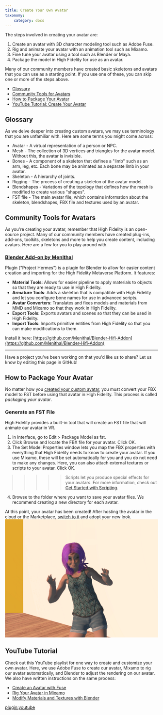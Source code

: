 ```yaml
---
title: Create Your Own Avatar
taxonomy:
    category: docs
---
```


The steps involved in creating your avatar are:

1. Create an avatar with 3D character modeling tool such as Adobe Fuse. 
2. Rig and animate your avatar with an animation tool such as Mixamo.
3. Fine tune your avatar using a tool such as Blender or Maya.
4. Package the model in High Fidelity for use as an avatar.

Many of our community members have created basic skeletons and avatars that you can use as a starting point. If you use one of these, you can skip one or more of the steps above. 

* [Glossary](#glossary)
* [Community Tools for Avatars](#community-tools-for-avatars)
* [How to Package Your Avatar](#how-to-package-your-avatar)
* [YouTube Tutorial: Create Your Avatar](#youtube-tutorial)

## Glossary

As we delve deeper into creating custom avatars, we may use terminology that you are unfamiliar with. Here are some terms you might come across:

* Avatar - A virtual representation of a person or NPC.
* Mesh - The collection of 3D vertices and triangles for the avatar model. Without this, the avatar is invisible.
* Bones - A component of a skeleton that defines a "limb" such as an arm, leg, etc. Each bone may be animated as a separate limb in your avatar.
* Skeleton - A hierarchy of joints.
* Rigging - The process of creating a skeleton of the avatar model.
* Blendshapes - Variations of the topology that defines how the mesh is modified to create various "shapes".
* FST file - The main avatar file, which contains information about the skeleton, blendshapes, FBX file and textures used by an avatar.


## Community Tools for Avatars
As you're creating your avatar, remember that High Fidelity is an open-source project. Many of our community members have created plug-ins, add-ons, toolkits, skeletons and more to help you create content, including avatars. Here are a few for you to play around with.

### [Blender Add-on by Menithal](https://github.com/Menithal/Blender-Hifi-Addon)

Plugin ("Project Hermes") is a plugin for Blender to allow for easier content creation and importing for the High Fidelity Metaverse Platform. It features: 

- **Material Tools**: Allows for easier pipeline to apply materials to objects so that they are ready to use in High Fidelity.
- **Armature Tools**: Adds a skeleton that is compatible with High Fidelity and let you configure bone names for use in advanced scripts.
- **Avatar Converters**: Translates and fixes models and materials from MMD and Mixamo so that they work in High Fidelity.
- **Export Tools**: Exports avatars and scenes so that they can be used in High Fidelity.
- **Import Tools**: Imports primitive entities from High Fidelity so that you can make modifications to them.

Install it here: [https://github.com/Menithal/Blender-Hifi-Addon](https://github.com/Menithal/Blender-Hifi-Addon)

---
Have a project you've been working on that you'd like us to share? Let us know by editing this page in GitHub! 

## How to Package Your Avatar

No matter how you [created your custom avatar](../), you must convert your FBX model to FST before using that avatar in High Fidelity. This process is called *packaging your avatar*.

### Generate an FST File
High Fidelity provides a built-in tool that will create an FST file that will animate our avatar in VR. 

1. In Interface, go to Edit > Package Model as fst.
2. Click Browse and locate the FBX file for your avatar. Click OK. 
3. The Set Model Properties window lets you map the FBX properties with everything that High Fidelity needs to know to create your avatar. If you use Mixamo, these will be set automatically for you and you do not need to make any changes. Here, you can also attach external textures or scripts to your avatar. Click OK.
>>>>>Scripts let you produce special effects for your avatars. For more information, check out [Get Started with Scripting](https://docs.highfidelity.com/learn-with-us/get-started-with-scripting).
4. Browse to the folder where you want to save your avatar files. We recommend creating a new directory for each avatar. 

At this point, your avatar has been created! After hosting the avatar in the cloud or the Marketplace, [switch to it](../change-avatar#use-your-own-custom-avatar) and adopt your new look. ![](imported-avatar.png)

## YouTube Tutorial

Check out this YouTube playlist for one way to create and customize your own avatar. Here, we use Adobe Fuse to create our avatar, Mixamo to rig our avatar automatically, and Blender to adjust the rendering on our avatar. We also have written instructions on the same process: 

* [Create an Avatar with Fuse](./fuse-tutorial)
* [Rig Your Avatar in Mixamo](./mixamo-tutorial)
* [Modify Materials and Textures with Blender](./blender-tutorial)

[plugin:youtube](https://www.youtube.com/watch?v=6NfiH4rdVRM)

